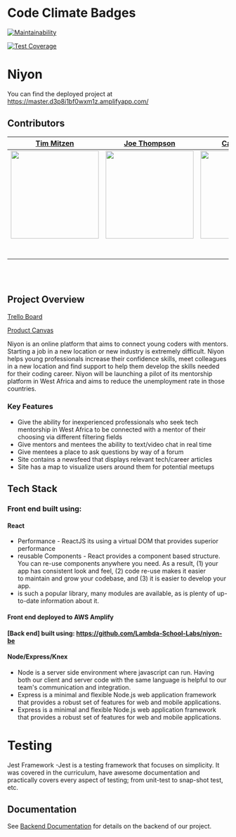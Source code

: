 # Code Climate Badges

[![Maintainability](https://api.codeclimate.com/v1/badges/4e8651b055a6f6339b00/maintainability)](https://codeclimate.com/github/Lambda-School-Labs/niyon-fe/maintainability)

[![Test Coverage](https://api.codeclimate.com/v1/badges/4e8651b055a6f6339b00/test_coverage)](https://codeclimate.com/github/Lambda-School-Labs/niyon-fe/test_coverage)

# Niyon

You can find the deployed project at https://master.d3p8i1bf0wxm1z.amplifyapp.com/

## Contributors

|                                       [Tim Mitzen](https://github.com/timmitzen)                                        |                                       [Joe Thompson](https://github.com/joe-thompson)                                        |                                       [Carlos Banks](https://github.com/carlostbanks)                                        |                                       [Farjad Fazli](https://github.com/farjadfazli)                                        |                                       [Venky Yagatilee](https://github.com/vy3194)                                        |
| :-----------------------------------------------------------------------------------------------------------: | :-----------------------------------------------------------------------------------------------------------: | :-----------------------------------------------------------------------------------------------------------: | :-----------------------------------------------------------------------------------------------------------: | :-----------------------------------------------------------------------------------------------------------: |
|                      [<img src="https://www.dalesjewelers.com/wp-content/uploads/2018/10/placeholder-silhouette-male.png" width = "200" />](https://github.com/)                       |                      [<img src="https://www.dalesjewelers.com/wp-content/uploads/2018/10/placeholder-silhouette-female.png" width = "200" />](https://github.com/)                       |                      [<img src="https://www.dalesjewelers.com/wp-content/uploads/2018/10/placeholder-silhouette-male.png" width = "200" />](https://github.com/)                       |                      [<img src="https://www.dalesjewelers.com/wp-content/uploads/2018/10/placeholder-silhouette-female.png" width = "200" />](https://github.com/)                       |                      [<img src="https://www.dalesjewelers.com/wp-content/uploads/2018/10/placeholder-silhouette-male.png" width = "200" />](https://github.com/)                       |
|                 [<img src="https://github.com/favicon.ico" width="15"> ](https://github.com/)                 |            [<img src="https://github.com/favicon.ico" width="15"> ](https://github.com/honda0306)             |           [<img src="https://github.com/favicon.ico" width="15"> ](https://github.com/Mister-Corn)            |          [<img src="https://github.com/favicon.ico" width="15"> ](https://github.com/NandoTheessen)           |            [<img src="https://github.com/favicon.ico" width="15"> ](https://github.com/wvandolah)             |
| [ <img src="https://static.licdn.com/sc/h/al2o9zrvru7aqj8e1x2rzsrca" width="15"> ](https://www.linkedin.com/) | [ <img src="https://static.licdn.com/sc/h/al2o9zrvru7aqj8e1x2rzsrca" width="15"> ](https://www.linkedin.com/) | [ <img src="https://static.licdn.com/sc/h/al2o9zrvru7aqj8e1x2rzsrca" width="15"> ](https://www.linkedin.com/in/carlosbanks/) | [ <img src="https://static.licdn.com/sc/h/al2o9zrvru7aqj8e1x2rzsrca" width="15"> ](https://www.linkedin.com/) | [ <img src="https://static.licdn.com/sc/h/al2o9zrvru7aqj8e1x2rzsrca" width="15"> ](https://www.linkedin.com/) |

<br>
<br>


## Project Overview

[Trello Board](https://trello.com/b/35RQNtt9/labspt10-niyon)

[Product Canvas](https://www.notion.so/ffa6c91910394e0cad11cf6c51219336?v=d32644f1e5734ecb943d2bad435c17ec)

Niyon is an online platform that aims to connect young coders with mentors. Starting a job in a new location or new industry is extremely difficult. Niyon helps young professionals increase their confidence skills, meet colleagues in a new location and find support to help them develop the skills needed for their coding career. Niyon will be launching a pilot of its mentorship platform in West Africa and aims to reduce the unemployment rate in those countries.


### Key Features

-    Give the ability for inexperienced professionals who seek tech mentorship in West Africa to be connected with a mentor of their choosing via different filtering fields
-    Give mentors and mentees the ability to text/video chat in real time
-    Give mentees a place to ask questions by way of a forum
-    Site contains a newsfeed that displays relevant tech/career articles
-    Site has a map to visualize users around them for potential meetups

## Tech Stack

### Front end built using:

#### React

-    Performance - ReactJS its using a virtual DOM that provides superior performance
-    reusable Components - React provides a component based structure. You can re-use components anywhere you need. As a result, (1) your app has consistent look and feel, (2) code re-use makes it easier to maintain and grow your codebase, and (3) it is easier to develop your app.
-    is such a popular library, many modules are available, as is plenty of up-to-date information about it.

#### Front end deployed to AWS Amplify

#### [Back end] built using: https://github.com/Lambda-School-Labs/niyon-be

#### Node/Express/Knex

-    Node is a server side environment where javascript can run. Having both our client and server code with the same language is helpful to our team's communication and integration.
-    Express is a minimal and flexible Node.js web application framework that provides a robust set of features for web and mobile applications.
-    Express is a minimal and flexible Node.js web application framework that provides a robust set of features for web and mobile applications.

# Testing

Jest Framework
-Jest is a testing framework that focuses on simplicity. It was covered in the curriculum, have awesome documentation and practically covers every aspect of testing; from unit-test to snap-shot test, etc.


## Documentation

See [Backend Documentation](https://github.com/Lambda-School-Labs/niyon-be) for details on the backend of our project.
